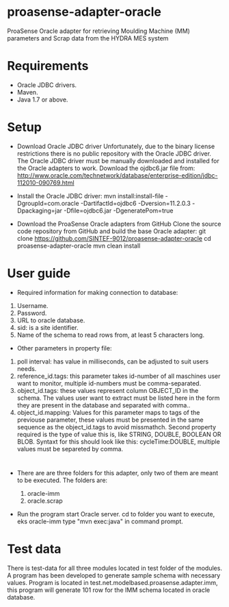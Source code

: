# proasense-adapter-oracle
ProaSense Oracle adapter for retrieving Moulding Machine (MM) parameters and Scrap data from the HYDRA MES system

# Requirements
* Oracle JDBC drivers.
* Maven.
* Java 1.7 or above.

# Setup
* Download Oracle JDBC driver
  Unfortunately, due to the binary license restrictions there is no public repository with the Oracle JDBC driver. The Oracle
  JDBC driver must be manually downloaded and installed for the Oracle adapters to work.
  Download the ojdbc6.jar file from: 
  http://www.oracle.com/technetwork/database/enterprise-edition/jdbc-112010-090769.html

* Install the Oracle JDBC driver:
  mvn install:install-file -DgroupId=com.oracle -DartifactId=ojdbc6 -Dversion=11.2.0.3 -Dpackaging=jar -Dfile=ojdbc6.jar      -DgeneratePom=true

* Download the ProaSense Oracle adapters from GitHub
  Clone the source code repository from GitHub and build the base Oracle adapter:
  git clone https://github.com/SINTEF-9012/proasense-adapter-oracle
  cd proasense-adapter-oracle
  mvn clean install 

# User guide
  * Required information for making connection to database:
  1.  Username.
  2.  Password.
  3.  URL to oracle database.
  4.  sid: is a site identifier.
  5.  Name of the schema to read rows from, at least 5 characters long.
  
  * Other parameters in property file:
  1.  poll interval: has value in milliseconds, can be adjusted to suit users needs.
  2.  reference_id.tags: this parameter takes id-number of all maschines user want to monitor, multiple id-numbers must be 
      comma-separated.
  3.  object_id.tags: these values represent column OBJECT_ID in the schema. The values user want to extract must be listed        here in the form they are present in the database and separated with comma..
  4.  object_id.mapping: Values for this parameter maps to tags of the previouse parameter, these values must be presented         in the same sequence as the object_id.tags to avoid missmathch. Second property required is the type of value this is, 
      like STRING, DOUBLE, BOOLEAN OR BLOB. Syntaxt for this should look like this: 
      cycleTime:DOUBLE, multiple values must be separeted by comma.
  
# 

* There are are three folders for this adapter, only two of them are meant to be executed. The folders are:
  1.  oracle-imm
  2.  oracle.scrap

* Run the program
  start Oracle server.
  cd to folder you want to execute, eks oracle-imm
  type "mvn exec:java" in command prompt.

# Test data
  There is test-data for all three modules located in test folder of the modules.
  A program has been developed to generate sample schema with necessary values.
  Program is located in test.net.modelbased.proasense.adapter.imm, this program will generate 101 row for the IMM schema       located in oracle database.

